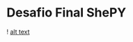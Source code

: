 # Desafio Final ShePY
! [alt text](https://github.com/victoriapaganotto/Desafio-Final-ShePY/blob/41d37d3c1a2c93d9cdfcf3397116beda28ef049f/desafiobanner.png)
